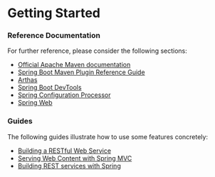 # Getting Started

### Reference Documentation

For further reference, please consider the following sections:

* [Official Apache Maven documentation](https://maven.apache.org/guides/index.html)
* [Spring Boot Maven Plugin Reference Guide](https://docs.spring.io/spring-boot/docs/2.6.11/maven-plugin/)
* [Arthas](https://arthas.gitee.io/index.html)
* [Spring Boot DevTools](https://docs.spring.io/spring-boot/docs/2.6.11/reference/htmlsingle/#using.devtools)
* [Spring Configuration Processor](https://docs.spring.io/spring-boot/docs/2.6.11/reference/htmlsingle/#appendix.configuration-metadata.annotation-processor)
* [Spring Web](https://docs.spring.io/spring-boot/docs/2.6.11/reference/htmlsingle/#web)

### Guides

The following guides illustrate how to use some features concretely:

* [Building a RESTful Web Service](https://spring.io/guides/gs/rest-service/)
* [Serving Web Content with Spring MVC](https://spring.io/guides/gs/serving-web-content/)
* [Building REST services with Spring](https://spring.io/guides/tutorials/rest/)

